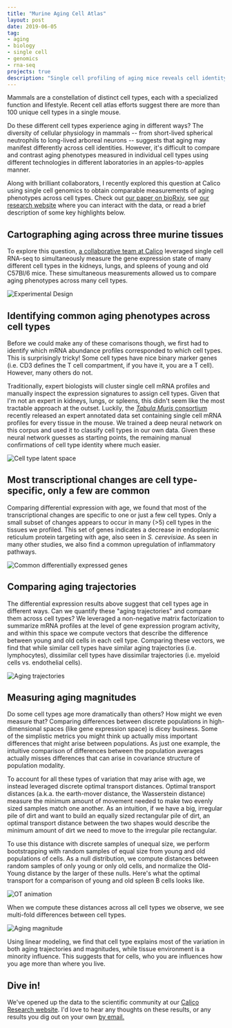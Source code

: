 ```yaml
---
title: "Murine Aging Cell Atlas"
layout: post
date: 2019-06-05
tag:
- aging
- biology
- single cell
- genomics
- rna-seq
projects: true
description: "Single cell profiling of aging mice reveals cell identity and tissue-specific trajectories of aging"
---
```


Mammals are a constellation of distinct cell types, each with a specialized function and lifestyle.
Recent cell atlas efforts suggest there are more than 100 unique cell types in a single mouse.

Do these different cell types experience aging in different ways?
The diversity of cellular physiology in mammals -- from short-lived spherical neutrophils to long-lived arboreal neurons -- suggests that aging may manifest differently across cell identities.
However, it's difficult to compare and contrast aging phenotypes measured in individual cell types using different technologies in different laboratories in an apples-to-apples manner.

Along with brilliant collaborators, I recently explored this question at Calico using single cell genomics to obtain comparable measurements of aging phenotypes across cell types.
Check out [our paper on bioRxiv](https://www.biorxiv.org/content/10.1101/657726v1), see [our research website](http://mca.research.calicolabs.com/) where you can interact with the data, or read a brief description of some key highlights below.

## Cartographing aging across three murine tissues

To explore this question, [a collaborative team at Calico](http://mca.research.calicolabs.com) leveraged single cell RNA-seq to simultaneously measure the gene expression state of many different cell types in the kidneys, lungs, and spleens of young and old C57Bl/6 mice.
These simultaneous measurements allowed us to compare aging phenotypes across many cell types.

![Experimental Design](http://mca.research.calicolabs.com/content/images/exp_design.png)

## Identifying common aging phenotypes across cell types

Before we could make any of these comarisons though, we first had to identify which mRNA abundance profiles corresponded to which cell types.
This is surprisingly tricky!
Some cell types have nice binary marker genes (i.e. CD3 defines the T cell compartment, if you have it, you are a T cell).
However, many others do not.

Traditionally, expert biologists will cluster single cell mRNA profiles and manually inspect the expression signatures to assign cell types.
Given that I'm not an expert in kidneys, lungs, or spleens, this didn't seem like the most tractable approach at the outset.
Luckily, the [*Tabula Muris* consortium](https://tabula-muris.ds.czbiohub.org/) recently released an expert annotated data set containing single cell mRNA profiles for every tissue in the mouse.
We trained a deep neural network on this corpus and used it to classify cell types in our own data.
Given these neural network guesses as starting points, the remaining manual confirmations of cell type identity where much easier.

![Cell type latent space](http://mca.research.calicolabs.com/content/images/web_subtypes.png)

## Most transcriptional changes are cell type-specific, only a few are common

Comparing differential expression with age, we found that most of the transcriptional changes are specific to one or just a few cell types.
Only a small subset of changes appears to occur in many (>5) cell types in the tissues we profiled.
This set of genes indicates a decrease in endoplasmic reticulum protein targeting with age, also seen in *S. cerevisiae*.
As seen in many other studies, we also find a common upregulation of inflammatory pathways.  

![Common differentially expressed genes](http://mca.research.calicolabs.com/content/images/web_common_diffex.png)


## Comparing aging trajectories

The differential expression results above suggest that cell types age in different ways.
Can we quantify these "aging trajectories" and compare them across cell types?
We leveraged a non-negative matrix factorization to summarize mRNA profiles at the level of gene expression program activity, and within this space we compute vectors that describe the difference between young and old cells in each cell type.
Comparing these vectors, we find that while similar cell types have similar aging trajectories (i.e. lymphocytes), dissimilar cell types have dissimilar trajectories (i.e. myeloid cells vs. endothelial cells).

![Aging trajectories](http://mca.research.calicolabs.com/content/images/web_aging_vec.png)

## Measuring aging magnitudes

Do some cell types age more dramatically than others?
How might we even measure that?
Comparing differences between discrete populations in high-dimensional spaces (like gene expression space) is dicey business.
Some of the simplistic metrics you might think up actually miss important differences that might arise between populations.
As just one example, the intuitive comparison of differences between the population averages actually misses differences that can arise in covariance structure of population modality.

To account for all these types of variation that may arise with age, we instead leveraged discrete optimal transport distances.
Optimal transport distances (a.k.a. the earth-mover distance, the Wasserstein distance) measure the minimum amount of movement needed to make two evenly sized samples match one another.
As an intuition, if we have a big, irregular pile of dirt and want to build an equally sized rectangular pile of dirt, an optimal transport distance between the two shapes would describe the minimum amount of dirt we need to move to the irregular pile rectangular.

To use this distance with discrete samples of unequal size, we perform bootstrapping with random samples of equal size from young and old populations of cells.
As a null distribution, we compute distances between random samples of only young or only old cells, and normalize the Old-Young distance by the larger of these nulls.
Here's what the optimal transport for a comparison of young and old spleen B cells looks like.

![OT animation](http://mca.research.calicolabs.com/content/images/animated_ot_transparent.gif)

When we compute these distances across all cell types we observe, we see multi-fold differences between cell types.

![Aging magnitude](http://mca.research.calicolabs.com/content/images/web_aging_mag.png)

Using linear modeling, we find that cell type explains most of the variation in both aging trajectories and magnitudes, while tissue environment is a minority influence.
This suggests that for cells, who you are influences how you age more than where you live.

## Dive in!

We've opened up the data to the scientific community at our [Calico Research website](http://mca.research.calicolabs.com/).
I'd love to hear any thoughts on these results, or any results you dig out on your own [by email.](mailto:jacobkimmel@gmail.com)
